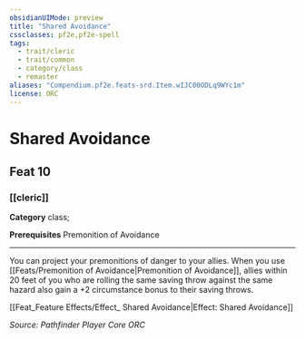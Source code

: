 ```yaml
---
obsidianUIMode: preview
title: "Shared Avoidance"
cssclasses: pf2e,pf2e-spell
tags:
  - trait/cleric
  - trait/common
  - category/class
  - remaster
aliases: "Compendium.pf2e.feats-srd.Item.wIJC00ODLq9WYc1m"
license: ORC
---
```

# Shared Avoidance
## Feat 10
### [[cleric]]

**Category** class; 



**Prerequisites** Premonition of Avoidance
* * *
You can project your premonitions of danger to your allies. When you use [[Feats/Premonition of Avoidance|Premonition of Avoidance]], allies within 20 feet of you who are rolling the same saving throw against the same hazard also gain a +2 circumstance bonus to their saving throws.

[[Feat_Feature Effects/Effect_ Shared Avoidance|Effect: Shared Avoidance]]

*Source: Pathfinder Player Core*
*ORC*